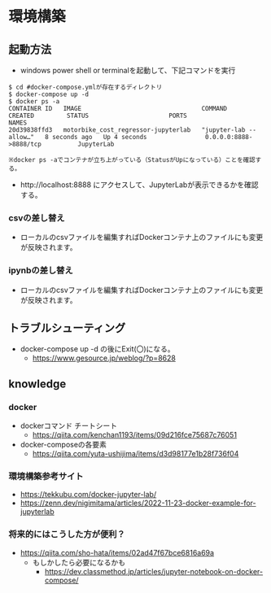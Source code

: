 # 環境構築
## 起動方法
* windows power shell or terminalを起動して、下記コマンドを実行
```
$ cd #docker-compose.ymlが存在するディレクトリ
$ docker-compose up -d
$ docker ps -a
CONTAINER ID   IMAGE                                 COMMAND                   CREATED         STATUS                      PORTS                           NAMES
20d39838ffd3   motorbike_cost_regressor-jupyterlab   "jupyter-lab --allow…"   8 seconds ago   Up 4 seconds                0.0.0.0:8888->8888/tcp          JupyterLab

※docker ps -aでコンテナが立ち上がっている（StatusがUpになっている）ことを確認する。
```
* http://localhost:8888 にアクセスして、JupyterLabが表示できるかを確認する。

### csvの差し替え
* ローカルのcsvファイルを編集すればDockerコンテナ上のファイルにも変更が反映されます。

### ipynbの差し替え
* ローカルのcsvファイルを編集すればDockerコンテナ上のファイルにも変更が反映されます。

## トラブルシューティング
* docker-compose up -d の後にExit(〇)になる。
  * https://www.gesource.jp/weblog/?p=8628

## knowledge
### docker
* dockerコマンド チートシート
  * https://qiita.com/kenchan1193/items/09d216fce75687c76051
* docker-composeの各要素
  * https://qiita.com/yuta-ushijima/items/d3d98177e1b28f736f04

### 環境構築参考サイト
* https://tekkubu.com/docker-jupyter-lab/
* https://zenn.dev/nigimitama/articles/2022-11-23-docker-example-for-jupyterlab

### 将来的にはこうした方が便利？
* https://qiita.com/sho-hata/items/02ad47f67bce6816a69a
  * もしかしたら必要になるかも
    * https://dev.classmethod.jp/articles/jupyter-notebook-on-docker-compose/
